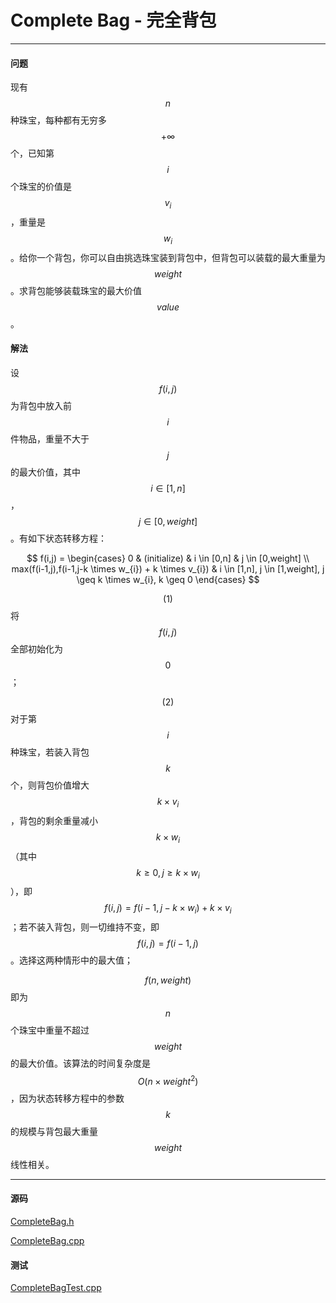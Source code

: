<script type="text/javascript" src="https://cdnjs.cloudflare.com/ajax/libs/mathjax/2.7.1/MathJax.js?config=TeX-AMS-MML_HTMLorMML"></script>

# Complete Bag - 完全背包

--------

#### 问题

现有$$ n $$种珠宝，每种都有无穷多$$ + \infty $$个，已知第$$ i $$个珠宝的价值是$$ v_{i} $$，重量是$$ w_{i} $$。给你一个背包，你可以自由挑选珠宝装到背包中，但背包可以装载的最大重量为$$ weight $$。求背包能够装载珠宝的最大价值$$ value $$。

#### 解法

设$$ f(i,j) $$为背包中放入前$$ i $$件物品，重量不大于$$ j $$的最大价值，其中$$ i \in [1,n] $$，$$ j \in [0,weight] $$。有如下状态转移方程：

$$
f(i,j) =
\begin{cases}
0                                                       &   (initialize)    &   i \in [0,n]     &   j \in [0,weight]         \\
max(f(i-1,j),f(i-1,j-k \times w_{i}) + k \times v_{i})  &   i \in [1,n], j \in [1,weight], j \geq k \times w_{i}, k \geq 0
\end{cases}
$$

$$ (1) $$ 将$$ f(i,j) $$全部初始化为$$ 0 $$；

$$ (2) $$ 对于第$$ i $$种珠宝，若装入背包$$ k $$个，则背包价值增大$$ k \times v_{i} $$，背包的剩余重量减小$$ k \times w_{i} $$（其中$$ k \geq 0, j \geq k \times w_{i} $$），即$$ f(i,j) = f(i-1,j-k \times w_{i}) + k \times v_{i} $$；若不装入背包，则一切维持不变，即$$ f(i,j) = f(i-1,j) $$。选择这两种情形中的最大值；

$$ f(n,weight) $$即为$$ n $$个珠宝中重量不超过$$ weight $$的最大价值。该算法的时间复杂度是$$ O(n \times weight^2) $$，因为状态转移方程中的参数$$ k $$的规模与背包最大重量$$ weight $$线性相关。

--------

#### 源码

[CompleteBag.h](https://github.com/linrongbin16/Way-to-Algorithm/blob/master/src/DynamicProgramming/BagDP/CompleteBag.h)

[CompleteBag.cpp](https://github.com/linrongbin16/Way-to-Algorithm/blob/master/src/DynamicProgramming/BagDP/CompleteBag.cpp)

#### 测试

[CompleteBagTest.cpp](https://github.com/linrongbin16/Way-to-Algorithm/blob/master/src/DynamicProgramming/BagDP/CompleteBagTest.cpp)
